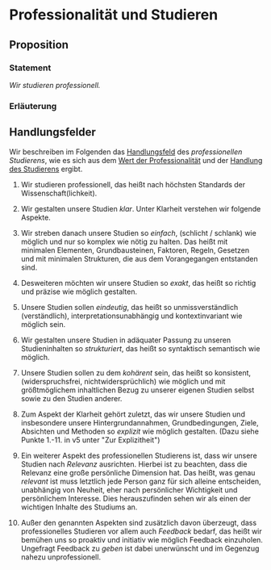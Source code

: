 <!---
   NAME - The NAME of this project is:
ethos

  FILE - The FILENAME of the current file is:
/v5a4.md

  CREATION - This project was CREATED on:
2017-01-28-16:15:00 UTC

  MODIFICATION - This project was last MODIFIED on:
2017-01-28-16:15:00 UTC

  VERSION - The current VERSION of this project is:
<git-commit-hash>-2017-01-28-16:15:00 UTC

  CREATOR(S) - This project was CREATED by:
Michael Czechowski, Martin Maga

  CONTACT - You can CONTACT the creator(s) or developer(s) of this project at:
E-Mail: mail@martinmaga.de

  COPYRIGHT - The COPYRIGHT holder of this project is:
COPYRIGHT (c) 2016 Martin Maga

  LICENSE - This project is LICENSED under the following license:
Martin Maga 2016 CC BY-SA 4.0 https://creativecommons.org

  SUBFILE – This is a SUBFILE! For more INFORMATION on this project go to:
/README.md
--->

# Professionalität und Studieren
## Proposition
### Statement
*Wir studieren professionell.*

### Erläuterung

## Handlungsfelder
Wir beschreiben im Folgenden das [Handlungsfeld](../synopsis/reasons.md) des *professionellen Studierens*, wie es sich aus dem [Wert der Professionalität](../values/v5_prefessionality.md)
und der [Handlung des Studierens](../actions/a4_study.md) ergibt.

1. Wir studieren professionell, das heißt nach höchsten Standards der Wissenschaft(lichkeit).

2. Wir gestalten unsere Studien *klar*. Unter Klarheit verstehen wir folgende Aspekte.

  1. Wir streben danach unsere Studien so *einfach*, (schlicht / schlank) wie möglich und nur so komplex wie nötig zu halten. Das heißt mit minimalen Elementen, Grundbausteinen, Faktoren, Regeln, Gesetzen und mit minimalen Strukturen, die aus dem Vorangegangen entstanden sind.

  2. Desweiteren möchten wir unsere Studien so *exakt*, das heißt so richtig und präzise wie möglich gestalten.

  3. Unsere Studien sollen *eindeutig*, das heißt so unmissverständlich (verständlich), interpretationsunabhängig und kontextinvariant wie möglich sein.

  4. Wir gestalten unsere Studien in adäquater Passung zu unseren Studieninhalten so *strukturiert*, das heißt so syntaktisch semantisch wie möglich.

  5. Unsere Studien sollen zu dem *kohärent* sein, das heißt so konsistent, (widerspruchsfrei, nichtwidersprüchlich) wie möglich und mit größtmöglichem inhaltlichen Bezug zu unserer eigenen Studien selbst sowie zu den Studien anderer.

  6. Zum Aspekt der Klarheit gehört zuletzt, das wir unsere Studien und insbesondere unsere Hintergrundannahmen, Grundbedingungen, Ziele, Absichten und Methoden so *explizit* wie möglich gestalten. (Dazu siehe Punkte 1.-11. in v5 unter "Zur Explizitheit")

3. Ein weiterer Aspekt des professionellen Studierens ist, dass wir unsere Studien nach *Relevanz* ausrichten.
Hierbei ist zu beachten, dass die Relevanz eine große persönliche Dimension hat.
Das heißt, was genau *relevant* ist muss letztlich jede Person ganz für sich alleine entscheiden, unabhängig von Neuheit, eher nach persönlicher Wichtigkeit und persönlichem Interesse.
Dies herauszufinden sehen wir als einen der wichtigen Inhalte des Studiums an.

4. Außer den genannten Aspekten sind zusätzlich davon überzeugt, dass professionelles Studieren vor allem auch *Feedback* bedarf, das heißt wir bemühen uns so proaktiv und initiativ wie möglich Feedback einzuholen.
Ungefragt Feedback zu *geben* ist dabei unerwünscht und im Gegenzug nahezu unprofessionell.
